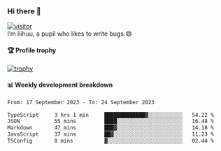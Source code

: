 ### Hi there 👋
[![visitor](https://visitor-badge.glitch.me/badge?page_id=liihuu&right_color=blue)](https://github.com/liihuu)<br>
I’m liihuu, a pupil who likes to write bugs.😄


#### 🏆 Profile trophy
[![trophy](https://github-profile-trophy.vercel.app?username=liihuu&margin-w=16&margin-h=16&rank=-C,-B)](https://github.com/liihuu)


#### 📊 Weekly development breakdown
<!--START_SECTION:waka-->

```txt
From: 17 September 2023 - To: 24 September 2023

TypeScript     3 hrs 1 min     █████████████▓░░░░░░░░░░░   54.22 %
JSON           55 mins         ████░░░░░░░░░░░░░░░░░░░░░   16.48 %
Markdown       47 mins         ███▓░░░░░░░░░░░░░░░░░░░░░   14.18 %
JavaScript     37 mins         ██▓░░░░░░░░░░░░░░░░░░░░░░   11.23 %
TSConfig       8 mins          ▓░░░░░░░░░░░░░░░░░░░░░░░░   02.44 %
```

<!--END_SECTION:waka-->

<!--
**liihuu/liihuu** is a ✨ _special_ ✨ repository because its `README.md` (this file) appears on your GitHub profile.

Here are some ideas to get you started:

- 🔭 I’m currently working on ...
- 🌱 I’m currently learning ...
- 👯 I’m looking to collaborate on ...
- 🤔 I’m looking for help with ...
- 💬 Ask me about ...
- 📫 How to reach me: ...
- 😄 Pronouns: ...
- ⚡ Fun fact: ...
-->
